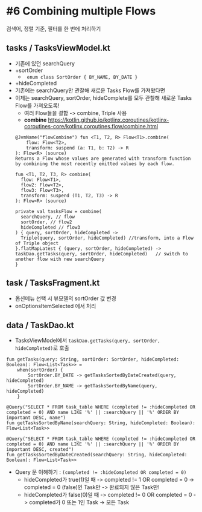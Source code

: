 # #6 Combining multiple Flows
검색어, 정렬 기준, 필터를 한 번에 처리하기

## tasks / TasksViewModel.kt
- 기존에 있던 searchQuery
- \+sortOrder
  - ``` enum class SortOrder { BY_NAME, BY_DATE }```
- \+hideCompleted
- 기존에는 searchQuery만 관찰해 새로운 Tasks Flow를 가져왔다면
- 이제는 searchQuery, sortOrder, hideComplete를 모두 관찰해 새로운 Tasks Flow를 가져오도록!
  - 여러 Flow들을 결합 -> combine, Triple 사용
  - **combine** https://kotlin.github.io/kotlinx.coroutines/kotlinx-coroutines-core/kotlinx.coroutines.flow/combine.html
  ```
  @JvmName("flowCombine") fun <T1, T2, R> Flow<T1>.combine(
      flow: Flow<T2>,
      transform: suspend (a: T1, b: T2) -> R
  ): Flow<R> (source)
  Returns a Flow whose values are generated with transform function by combining the most recently emitted values by each flow.
  ```
  ```
  fun <T1, T2, T3, R> combine(
    flow: Flow<T1>,
    flow2: Flow<T2>,
    flow3: Flow<T3>,
    transform: suspend (T1, T2, T3) -> R
  ): Flow<R> (source)
  ``` 
  ```
  private val tasksFlow = combine(
    searchQuery, // flow
    sortOrder, // flow2
    hideCompleted // flow3
  ) { query, sortOrder, hideCompleted ->
    Triple(query, sortOrder, hideCompleted) //transform, into a Flow of Triple object
  }.flatMapLatest { (query, sortOrder, hideCompleted) ->
  taskDao.getTasks(query, sortOrder, hideCompleted)   // switch to another flow with new searchQuery
  }
  ```


## task / TasksFragment.kt
- 옵션메뉴 선택 시 뷰모델의 sortOrder 값 변경
- onOptionsItemSelected 에서 처리

## data / TaskDao.kt
- TasksViewModel에서 ```taskDao.getTasks(query, sortOrder, hideCompleted)```로 호출

```
fun getTasks(query: String, sortOrder: SortOrder, hideCompleted: Boolean): Flow<List<Task>> =
    when(sortOrder) {
        SortOrder.BY_DATE -> getTasksSortedByDateCreated(query, hideCompleted)
        SortOrder.BY_NAME -> getTasksSortedByName(query, hideCompleted)
    }

@Query("SELECT * FROM task_table WHERE (completed != :hideCompleted OR completed = 0) AND name LIKE '%' || :searchQuery || '%' ORDER BY important DESC, name")
fun getTasksSortedByName(searchQuery: String, hideCompleted: Boolean): Flow<List<Task>>

@Query("SELECT * FROM task_table WHERE (completed != :hideCompleted OR completed = 0) AND name LIKE '%' || :searchQuery || '%' ORDER BY important DESC, created")
fun getTasksSortedByDateCreated(searchQuery: String, hideCompleted: Boolean): Flow<List<Task>>
```
- Query 문 이해하기 : ```(completed != :hideCompleted OR completed = 0)``` 
  - hideCompleted가 true(1)일 때 -> completed != 1 OR completed = 0 -> completed = 0 (false)인 Task만 -> 완료되지 않은 Task만!
  - hideCompleted가 false(0)일 때 -> completed != 0 OR completed = 0 -> completed가 0 또는 1인 Task -> 모든 Task
